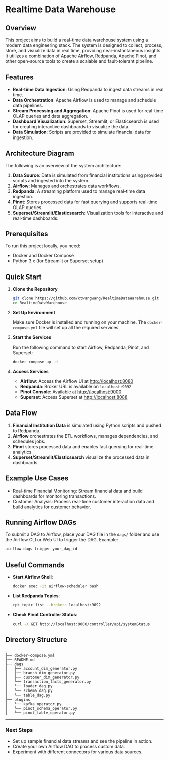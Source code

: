 # Realtime Data Warehouse

## Overview

This project aims to build a real-time data warehouse system using a modern data engineering stack. The system is designed to collect, process, store, and visualize data in real time, providing near-instantaneous insights. It utilizes a combination of Apache Airflow, Redpanda, Apache Pinot, and other open-source tools to create a scalable and fault-tolerant pipeline.

## Features

- **Real-time Data Ingestion**: Using Redpanda to ingest data streams in real time.
- **Data Orchestration**: Apache Airflow is used to manage and schedule data pipelines.
- **Stream Processing and Aggregation**: Apache Pinot is used for real-time OLAP queries and data aggregation.
- **Dashboard Visualization**: Superset, Streamlit, or Elasticsearch is used for creating interactive dashboards to visualize the data.
- **Data Simulation**: Scripts are provided to simulate financial data for ingestion.

## Architecture Diagram

The following is an overview of the system architecture:

1. **Data Source**: Data is simulated from financial institutions using provided scripts and ingested into the system.
2. **Airflow**: Manages and orchestrates data workflows.
3. **Redpanda**: A streaming platform used to manage real-time data ingestion.
4. **Pinot**: Stores processed data for fast querying and supports real-time OLAP queries.
5. **Superset/Streamlit/Elasticsearch**: Visualization tools for interactive and real-time dashboards.

## Prerequisites

To run this project locally, you need:

- Docker and Docker Compose
- Python 3.x (for Streamlit or Superset setup)

## Quick Start

1. **Clone the Repository**

   ```sh
   git clone https://github.com/ctwangwang/RealtimeDataWarehouse.git
   cd RealtimeDataWarehouse
   ```

2. **Set Up Environment**

   Make sure Docker is installed and running on your machine. The `docker-compose.yml` file will set up all the required services.


3. **Start the Services**

   Run the following command to start Airflow, Redpanda, Pinot, and Superset:

   ```sh
   docker-compose up -d
   ```

4. **Access Services**
   
   - **Airflow**: Access the Airflow UI at [http://localhost:8080](http://localhost:8080)
   - **Redpanda**: Broker URL is available on `localhost:9092`
   - **Pinot Console**: Available at [http://localhost:9000](http://localhost:9000)
   - **Superset**: Access Superset at [http://localhost:8088](http://localhost:8088)


## Data Flow

1. **Financial Institution Data** is simulated using Python scripts and pushed to Redpanda.
2. **Airflow** orchestrates the ETL workflows, manages dependencies, and schedules jobs.
3. **Pinot** stores processed data and enables fast querying for real-time analytics.
4. **Superset/Streamlit/Elasticsearch** visualize the processed data in dashboards.

## Example Use Cases

- Real-time Financial Monitoring: Stream financial data and build dashboards for monitoring transactions.
- Customer Analysis: Process real-time customer interaction data and build analytics for customer behavior.

## Running Airflow DAGs

To submit a DAG to Airflow, place your DAG file in the `dags/` folder and use the Airflow CLI or Web UI to trigger the DAG. Example:

```sh
airflow dags trigger your_dag_id
```

## Useful Commands

- **Start Airflow Shell**:

  ```sh
  docker exec -it airflow-scheduler bash
  ```

- **List Redpanda Topics**:

  ```sh
  rpk topic list --brokers localhost:9092
  ```

- **Check Pinot Controller Status**:

  ```sh
  curl -X GET http://localhost:9000/controller/api/systemStatus
  ```

## Directory Structure

```
.
├── docker-compose.yml
├── README.md
├── dags
│   ├── account_dim_generator.py
│   ├── branch_dim_generator.py
│   ├── customer_dim_generator.py
│   └── transaction_facts_generator.py
│   └── loader_dag.py
│   └── schema_dag.py
│   └── table_dag.py
├── plugins
│   └── kafka_operator.py
│   └── pinot_schema_operator.py
│   └── pinot_table_operator.py

```



---

### Next Steps
- Set up sample financial data streams and see the pipeline in action.
- Create your own Airflow DAG to process custom data.
- Experiment with different connectors for various data sources.
